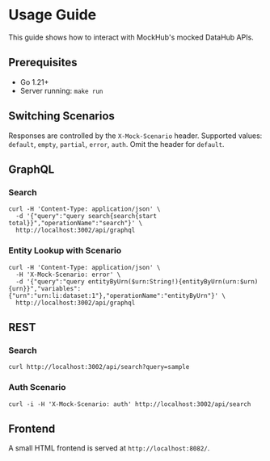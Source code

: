 # Usage Guide

This guide shows how to interact with MockHub's mocked DataHub APIs.

## Prerequisites
* Go 1.21+
* Server running: `make run`

## Switching Scenarios
Responses are controlled by the `X-Mock-Scenario` header. Supported values:
`default`, `empty`, `partial`, `error`, `auth`. Omit the header for `default`.

## GraphQL
### Search
```
curl -H 'Content-Type: application/json' \
  -d '{"query":"query search{search{start total}}","operationName":"search"}' \
  http://localhost:3002/api/graphql
```

### Entity Lookup with Scenario
```
curl -H 'Content-Type: application/json' \
  -H 'X-Mock-Scenario: error' \
  -d '{"query":"query entityByUrn($urn:String!){entityByUrn(urn:$urn){urn}}","variables":{"urn":"urn:li:dataset:1"},"operationName":"entityByUrn"}' \
  http://localhost:3002/api/graphql
```

## REST
### Search
```
curl http://localhost:3002/api/search?query=sample
```

### Auth Scenario
```
curl -i -H 'X-Mock-Scenario: auth' http://localhost:3002/api/search
```

## Frontend
A small HTML frontend is served at `http://localhost:8082/`.
